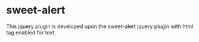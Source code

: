sweet-alert
===========

This jquery plugin is developed upon the sweet-alert jquery plugin with html tag enabled for text.
